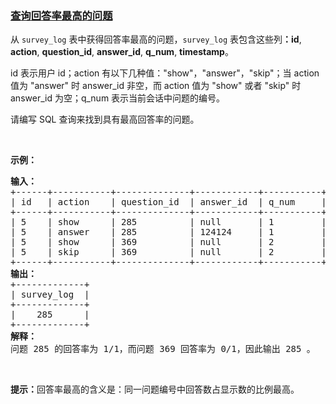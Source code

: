 ### [查询回答率最高的问题](https://leetcode-cn.com/problems/get-highest-answer-rate-question)

<p>从 <code>survey_log</code> 表中获得回答率最高的问题，<code>survey_log</code> 表包含这些列<strong>：id</strong>, <strong>action</strong>, <strong>question_id</strong>, <strong>answer_id</strong>, <strong>q_num</strong>, <strong>timestamp</strong>。</p>

<p>id 表示用户 id；action 有以下几种值：&quot;show&quot;，&quot;answer&quot;，&quot;skip&quot;；当 action 值为 &quot;answer&quot; 时 answer_id 非空，而 action 值为 &quot;show&quot; 或者 &quot;skip&quot; 时 answer_id 为空；q_num 表示当前会话中问题的编号。</p>

<p>请编写 SQL 查询来找到具有最高回答率的问题。</p>

<p>&nbsp;</p>

<p><strong>示例：</strong></p>

<pre><strong>输入：</strong>
+------+-----------+--------------+------------+-----------+------------+
| id   | action    | question_id  | answer_id  | q_num     | timestamp  |
+------+-----------+--------------+------------+-----------+------------+
| 5    | show      | 285          | null       | 1         | 123        |
| 5    | answer    | 285          | 124124     | 1         | 124        |
| 5    | show      | 369          | null       | 2         | 125        |
| 5    | skip      | 369          | null       | 2         | 126        |
+------+-----------+--------------+------------+-----------+------------+
<strong>输出：</strong>
+-------------+
| survey_log  |
+-------------+
|    285      |
+-------------+
<strong>解释：</strong>
问题 285 的回答率为 1/1，而问题 369 回答率为 0/1，因此输出 285 。
</pre>

<p>&nbsp;</p>

<p><strong>提示：</strong>回答率最高的含义是：同一问题编号中回答数占显示数的比例最高。</p>

